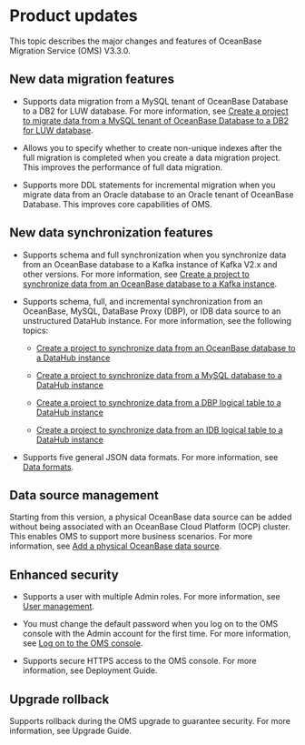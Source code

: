 Product updates 
====================================

This topic describes the major changes and features of OceanBase Migration Service (OMS) V3.3.0. 

New data migration features 
------------------------------------------------

* Supports data migration from a MySQL tenant of OceanBase Database to a DB2 for LUW database. For more information, see [Create a project to migrate data from a MySQL tenant of OceanBase Database to a DB2 for LUW database](/en-US/5.user-guide/5.data-migration-1/5.migration-solution/8.migrate-data-from-an-oceanbase-mysql-database-to-a-db2.md).

  

* Allows you to specify whether to create non-unique indexes after the full migration is completed when you create a data migration project. This improves the performance of full data migration.

  

* Supports more DDL statements for incremental migration when you migrate data from an Oracle database to an Oracle tenant of OceanBase Database. This improves core capabilities of OMS.

  




New data synchronization features 
------------------------------------------------------

* Supports schema and full synchronization when you synchronize data from an OceanBase database to a Kafka instance of Kafka V2.x and other versions. For more information, see [Create a project to synchronize data from an OceanBase database to a Kafka instance](/en-US/5.user-guide/6.data-synchronization-1/3.create-a-synchronization-channel/1.create-a-data-synchronization-link-from-oceanbase-to-the-on-premises.md).

  

* Supports schema, full, and incremental synchronization from an OceanBase, MySQL, DataBase Proxy (DBP), or IDB data source to an unstructured DataHub instance. For more information, see the following topics:

  * [Create a project to synchronize data from an OceanBase database to a DataHub instance](/en-US/5.user-guide/6.data-synchronization-1/3.create-a-synchronization-channel/3.synchronize-data-from-apsaradb-for-oceanbase-to-datahub.md)

    
  
  * [Create a project to synchronize data from a MySQL database to a DataHub instance](/en-US/5.user-guide/6.data-synchronization-1/3.create-a-synchronization-channel/8.create-a-project-for-synchronizing-data-from-a-mysql-instance.md)

    
  
  * [Create a project to synchronize data from a DBP logical table to a DataHub instance](/en-US/5.user-guide/6.data-synchronization-1/3.create-a-synchronization-channel/5.create-a-data-synchronization-project-for-a-dbp-logical-table.md)

    
  
  * [Create a project to synchronize data from an IDB logical table to a DataHub instance](/en-US/5.user-guide/6.data-synchronization-1/3.create-a-synchronization-channel/7.create-a-project-for-synchronizing-idb-logical-tables-to-datahub.md)

    
  

  

* Supports five general JSON data formats. For more information, see [Data formats](/en-US/5.user-guide/6.data-synchronization-1/2.data-format-description.md).

  




Data source management 
-------------------------------------------

Starting from this version, a physical OceanBase data source can be added without being associated with an OceanBase Cloud Platform (OCP) cluster. This enables OMS to support more business scenarios. For more information, see [Add a physical OceanBase data source](/en-US/5.user-guide/3.manage-data-sources/1.add-a-data-source/1.add-an-oceanbase-data-source-1/1.add-an-oceanbase-data-source.md).

Enhanced security 
--------------------------------------

* Supports a user with multiple Admin roles. For more information, see [User management](/en-US/5.user-guide/7.system-management/1.user-management.md).

  

* You must change the default password when you log on to the OMS console with the Admin account for the first time. For more information, see [Log on to the OMS console](/en-US/5.user-guide/1.management-console/1.data-overview.md).

  

* Supports secure HTTPS access to the OMS console. For more information, see Deployment Guide.

  




Upgrade rollback 
-------------------------------------

Supports rollback during the OMS upgrade to guarantee security. For more information, see Upgrade Guide.
